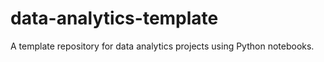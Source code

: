 # data-analytics-template
A template repository for data analytics projects using Python notebooks.

